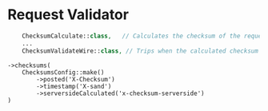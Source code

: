 # Request Validator


```php
    ChecksumCalculate::class,   // Calculates the checksum of the request, needs to be the very first in your middleware set before modifying any request item
    ...
    ChecksumValidateWire::class, // Trips when the calculated checksum does not match the frontend posted value (if provided)
```

    ->checksums(
        ChecksumsConfig::make()
            ->posted('X-Checksum')
            ->timestamp('X-sand')
            ->serversideCalculated('x-checksum-serverside')
    )

